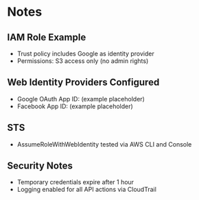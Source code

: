 # Notes

## IAM Role Example
- Trust policy includes Google as identity provider
- Permissions: S3 access only (no admin rights)

## Web Identity Providers Configured
- Google OAuth App ID: (example placeholder)
- Facebook App ID: (example placeholder)

## STS
- AssumeRoleWithWebIdentity tested via AWS CLI and Console

## Security Notes
- Temporary credentials expire after 1 hour
- Logging enabled for all API actions via CloudTrail

